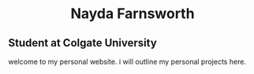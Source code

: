 <html>

<h1 align="center">Nayda Farnsworth</h1> 

<h2> Student at Colgate University </h2>

<p> welcome to my personal website. i will outline my personal projects here. </p>

</html>

